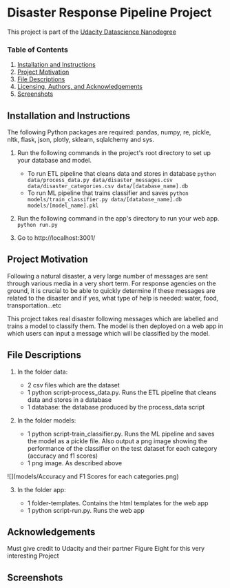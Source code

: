 # Disaster Response Pipeline Project
This project is part of the [Udacity Datascience Nanodegree](https://www.udacity.com/course/data-scientist-nanodegree--nd025)

### Table of Contents

1. [Installation and Instructions](#installation)
2. [Project Motivation](#motivation)
3. [File Descriptions](#files)
4. [Licensing, Authors, and Acknowledgements](#licensing)
5. [Screenshots](#screenshots)

## Installation and Instructions <a name="installation"></a>

The following Python packages are required: pandas, numpy, re, pickle, nltk, flask, json, plotly, sklearn, sqlalchemy and sys.

1. Run the following commands in the project's root directory to set up your database and model.

    - To run ETL pipeline that cleans data and stores in database
        `python data/process_data.py data/disaster_messages.csv data/disaster_categories.csv data/[database_name].db`
    - To run ML pipeline that trains classifier and saves
        `python models/train_classifier.py data/[database_name].db models/[model_name].pkl`

2. Run the following command in the app's directory to run your web app.
    `python run.py`

3. Go to http://localhost:3001/

## Project Motivation<a name="motivation"></a>

Following a natural disaster, a very large number of messages are sent through various media in a very short term.
For response agencies on the ground, it is crucial to be able to quickly determine if these messages are related to the disaster and if yes, what type of help is needed: water, food, transportation...etc

This project takes real disaster following messages which are labelled and trains a model to classify them.
The model is then deployed on a web app in which users can input a message which will be classified by the model.

## File Descriptions <a name="files"></a>

1. In the folder data:

    - 2 csv files which are the dataset
    - 1 python script-process_data.py. Runs the ETL pipeline that cleans data and stores in a database
    - 1 database: the database produced by the process_data script


2. In the folder models:

    - 1 python script-train_classifier.py. Runs the ML pipeline and saves the model as a pickle file. Also output a png image showing the performance of the classifier on the test dataset for each category (accuracy and f1 scores)
    - 1 png image. As described above

![](models/Accuracy and F1 Scores for each categories.png)


3. In the folder app:

    - 1 folder-templates. Contains the html templates for the web app
    - 1 python script-run.py. Runs the web app

## Acknowledgements<a name="licensing"></a>

Must give credit to Udacity and their partner Figure Eight for this very interesting Project

## Screenshots<a name="screenshots"></a>
